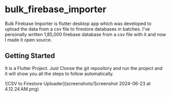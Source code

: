 # bulk_firebase_importer

Bulk Firebase Importer is flutter desktop app which was developed to upload the data from a csv file to firestore databases in batches. I've personally written 1,85,000 firebase database from a csv file with it and now I made it open source.

## Getting Started

It is a Flutter Project. Just Clonse the git repository and run the project and it will show you all the steps to follow automatically.

![CSV to Firestore Uploader](screenshots/Screenshot 2024-06-23 at 4.12.24 AM.png)
